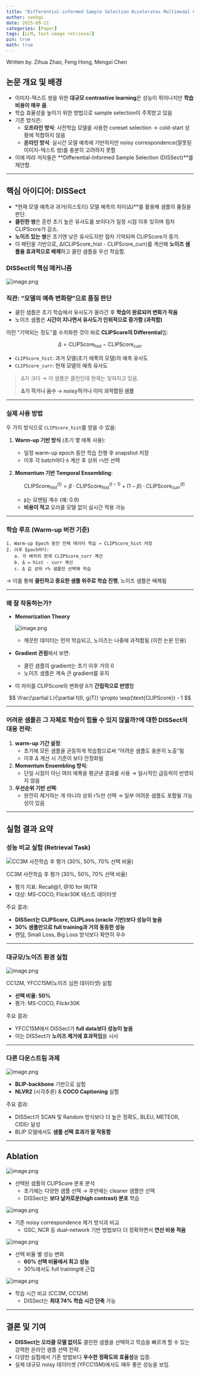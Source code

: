 ```yaml
---
title: "Differential-informed Sample Selection Accelerates Multimodal Contrastive Learning"
author: seokgi
date: 2025-09-21
categories: [Paper]
tags: [LLM, text-image retrieval]
pin: true
math: true
---
```

Written by. Zihua Zhao, Feng Hong, Mengxi Chen

## 논문 개요 및 배경

- 이미지-텍스트 쌍을 위한 **대규모 contrastive learning**은 성능이 뛰어나지만 **학습 비용이 매우 큼**.
- 학습 효율성을 높이기 위한 방법으로 sample selection이 주목받고 있음
- 기존 방식은:
    - **오프라인 방식**: 사전학습 모델을 사용한 coreset selection → cold-start 상황에 적합하지 않음
    - **온라인 방식**: 실시간 모델 예측에 기반하지만 noisy correspondence(잘못된 이미지-텍스트 쌍)를 충분히 고려하지 못함
- 이에 따라 저자들은 **Differential-Informed Sample Selection (DISSect)**를 제안함.

---

## 핵심 아이디어: DISSect

- *현재 모델 예측과 과거(히스토리) 모델 예측의 차이(Δ)**를 활용해 샘플의 품질을 판단.
- **클린한 쌍**은 훈련 초기 높은 유사도를 보이다가 일정 시점 이후 잊히며 점차 CLIPScore가 감소.
- **노이즈 있는 쌍**은 초기엔 낮은 유사도지만 점차 기억되며 CLIPScore가 증가.
- 이 패턴을 기반으로, Δ(CLIPScore_hist - CLIPScore_curr)를 계산해 **노이즈 샘플을 효과적으로 배제**하고 클린 샘플을 우선 학습함.

### DISSect의 핵심 메커니즘

![image.png](https://seokilee0412.github.io/assets/img/Differential/image.png)

### 직관: “모델의 예측 변화량”으로 품질 판단

- 클린 샘플은 초기 학습에서 유사도가 올라간 후 **학습이 완료되어 변화가 작음**
- 노이즈 샘플은 **시간이 지나면서 유사도가 인위적으로 증가함 (과적합)**

이런 "기억되는 정도"를 수치화한 것이 바로 **CLIPScore의 Differential**임:

$$
\Delta = \text{CLIPScore}_{\text{hist}} - \text{CLIPScore}_{\text{curr}}
$$

- `CLIPScore_hist`: 과거 모델(초기 에폭의 모델)의 예측 유사도
- `CLIPScore_curr`: 현재 모델의 예측 유사도

> Δ가 크다 → 이 샘플은 클린인데 현재는 잊혀지고 있음.
> 
> 
> **Δ가 작거나 음수 → noisy하거나 이미 과적합된 샘플**
> 

---

### 실제 사용 방법

두 가지 방식으로 `CLIPScore_hist`를 얻을 수 있음:

1. **Warm-up 기반 방식** (초기 몇 에폭 사용):
    - 일정 warm-up epoch 동안 학습 진행 후 snapshot 저장
    - 이후 각 batch마다 `δ` 계산 후 상위 `r%`만 선택
2. **Momentum 기반 Temporal Ensembling**:
    
    $$
    \text{CLIPScore}_{\text{hist}}^{(t)} = \beta \cdot \text{CLIPScore}_{\text{hist}}^{(t-1)} + (1 - \beta) \cdot \text{CLIPScore}_{\text{curr}}^{(t)}
    $$
    
    - `β`는 모멘텀 계수 (예: 0.9)
    - **비용이 적고** 오라클 모델 없이 실시간 적용 가능

---

### 학습 루프 (Warm-up 버전 기준)

```
1. Warm-up Epoch 동안 전체 데이터 학습 → CLIPScore_hist 저장
2. 이후 Epoch마다:
   a. 각 배치의 현재 CLIPScore_curr 계산
   b. Δ = hist - curr 계산
   c. Δ 값 상위 r% 샘플만 선택해 학습

```

→ 이를 통해 **클린하고 중요한 샘플 위주로 학습 진행**, 노이즈 샘플은 배제됨

---

### 왜 잘 작동하는가?

- **Memorization Theory**
    
    ![image.png](https://seokilee0412.github.io/assets/img/Differential/image1.png)
    
    - 깨끗한 데이터는 먼저 학습되고, 노이즈는 나중에 과적합됨 (이전 논문 인용)
- **Gradient 관점**에서 보면:
    - 클린 샘플의 gradient는 초기 이후 거의 0
    - 노이즈 샘플은 계속 큰 gradient를 유지
- 이 차이를 CLIPScore의 변화량 δ가 **간접적으로 반영**함

$$
\frac{\partial L}{\partial f(I), g(T)} \propto \exp(\text{CLIPScore}) - 1
$$

---

### 어려운 샘플은 그 자체로 학습이 힘들 수 있지 않을까?에 대한 DISSect의 대응 전략:

1. **warm-up 기간 설정**:
    - 초기에 모든 샘플을 균등하게 학습함으로써 “어려운 샘플도 충분히 노출”됨
    - 이후 Δ 계산 시 기준이 보다 안정화됨
2. **Momentum Ensembling 방식**:
    - 단일 시점이 아닌 여러 에폭을 평균낸 결과를 사용 → 일시적인 급등락이 반영되지 않음
3. **우선순위 기반 선택**:
    - 완전히 제거하는 게 아니라 상위 r%만 선택 → 일부 어려운 샘플도 포함될 가능성이 있음

---

## 실험 결과 요약

### 성능 비교 실험 (Retrieval Task)

![CC3M 사전학습 후 평가 (30%, 50%, 70% 선택 비율)](https://seokilee0412.github.io/assets/img/Differential/oimage.png)

CC3M 사전학습 후 평가 (30%, 50%, 70% 선택 비율)

- 평가 지표: Recall@1, @10 for IR/TR
- 대상: MS-COCO, Flickr30K 테스트 데이터셋

주요 결과:

- **DISSect는 CLIPScore, CLIPLoss (oracle 기반)보다 성능이 높음**
- **30% 샘플만으로 full training과 거의 동등한 성능**
- 랜덤, Small Loss, Big Loss 방식보다 확연히 우수

---

### 대규모/노이즈 환경 실험

![image.png](https://seokilee0412.github.io/assets/img/Differential/image2.png)

CC12M, YFCC15M(노이즈 심한 데이터셋) 실험

- **선택 비율: 50%**
- 평가: MS-COCO, Flickr30K

주요 결과:

- YFCC15M에서 DISSect가 **full data보다 성능이 높음**
- 이는 DISSect가 **노이즈 제거에 효과적임**을 시사

---

### 다른 다운스트림 과제

![image.png](https://seokilee0412.github.io/assets/img/Differential/image3.png)

- **BLIP-backbone** 기반으로 실험
- **NLVR2** (시각추론) & **COCO Captioning** 실험

주요 결과:

- DISSect가 SCAN 및 Random 방식보다 더 높은 정확도, BLEU, METEOR, CIDEr 달성
- BLIP 모델에서도 **샘플 선택 효과가 잘 작동함**

---

## Ablation

![image.png](https://seokilee0412.github.io/assets/img/Differential/image4.png)

- 선택된 샘플의 CLIPScore 분포 분석
    - 초기에는 다양한 샘플 선택 → 후반에는 cleaner 샘플만 선택
    - DISSect는 **보다 날카로운(high contrast) 분포** 학습

![image.png](https://seokilee0412.github.io/assets/img/Differential/image5.png)

- 기존 noisy correspondence 제거 방식과 비교
    - GSC, NCR 등 dual-network 기반 방법보다 더 정확하면서 **연산 비용 적음**

![image.png](https://seokilee0412.github.io/assets/img/Differential/image6.png)

- 선택 비율 별 성능 변화
    - **60% 선택 비율에서 최고 성능**
    - 30%에서도 full training에 근접

![image.png](https://seokilee0412.github.io/assets/img/Differential/image7.png)

- 학습 시간 비교 (CC3M, CC12M)
    - DISSect는 **최대 74% 학습 시간 단축** 가능

---

## 결론 및 기여

- **DISSect는 오라클 모델 없이도** 클린한 샘플을 선택하고 학습을 빠르게 할 수 있는 강력한 온라인 샘플 선택 전략.
- 다양한 실험에서 기존 방법보다 **우수한 정확도와 효율성**을 입증.
- 실제 대규모 noisy 데이터셋 (YFCC15M)에서도 매우 좋은 성능을 보임.